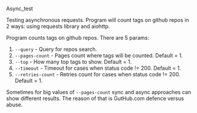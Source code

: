 Async_test

Testing asynchronous requests.
Program will count tags on github repos in 2 ways: using requests library and aiohttp.

Program counts tags on github repos.
There are 5 params:
1. `--query` - Query for repos search.
2. `--pages-count` - Pages count where tags will be counted. Default = 1.
3. `--top` - How many top tags to show. Default = 1.
4. `--timeout` - Timeout for cases when status code != 200. Default = 1.
5. `--retries-count` - Retries count for cases when status code != 200. Default = 1.

Sometimes for big values of `--pages-count` sync and async approaches can show different results. The reason of that is GutHub.com defence versus abuse.